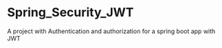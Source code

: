 # Spring_Security_JWT
A project with Authentication and authorization for a spring boot app with JWT
